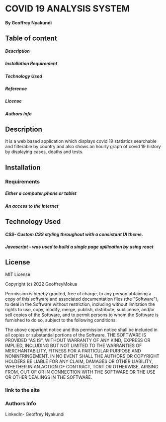 # COVID 19 ANALYSIS SYSTEM

#### By Geoffrey Nyakundi

## Table of content

##### Description

##### Installation Requirement

##### Technology Used

##### Reference

##### License

##### Authors Info

## Description

It is a web based application which displays covid 19 statistics searchable and filterable by country and also shows an hourly graph of covid 19 history by displaying cases, deaths and tests.

## Installation

### Requirements

##### Either a computer,phone or tablet

##### An access to the internet

## Technology Used

##### CSS- Custom CSS styling throughout with a consistant UI theme.

##### Javascript - was used to build a single page apllication by using react

## License

MIT License

Copyright (c) 2022 GeoffreyMokua

Permission is hereby granted, free of charge, to any person obtaining a copy
of this software and associated documentation files (the "Software"), to deal
in the Software without restriction, including without limitation the rights
to use, copy, modify, merge, publish, distribute, sublicense, and/or sell
copies of the Software, and to permit persons to whom the Software is
furnished to do so, subject to the following conditions:

The above copyright notice and this permission notice shall be included in all
copies or substantial portions of the Software.
THE SOFTWARE IS PROVIDED "AS IS", WITHOUT WARRANTY OF ANY KIND, EXPRESS OR
IMPLIED, INCLUDING BUT NOT LIMITED TO THE WARRANTIES OF MERCHANTABILITY,
FITNESS FOR A PARTICULAR PURPOSE AND NONINFRINGEMENT. IN NO EVENT SHALL THE
AUTHORS OR COPYRIGHT HOLDERS BE LIABLE FOR ANY CLAIM, DAMAGES OR OTHER
LIABILITY, WHETHER IN AN ACTION OF CONTRACT, TORT OR OTHERWISE, ARISING FROM,
OUT OF OR IN CONNECTION WITH THE SOFTWARE OR THE USE OR OTHER DEALINGS IN THE
SOFTWARE.

### link to the site

### Authors Info

LinkedIn- Geoffrey Nyakundi
